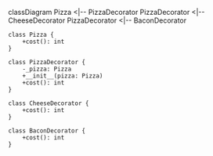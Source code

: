 classDiagram
    Pizza <|-- PizzaDecorator
    PizzaDecorator <|-- CheeseDecorator
    PizzaDecorator <|-- BaconDecorator

    class Pizza {
        +cost(): int
    }

    class PizzaDecorator {
        -_pizza: Pizza
        +__init__(pizza: Pizza)
        +cost(): int
    }

    class CheeseDecorator {
        +cost(): int
    }

    class BaconDecorator {
        +cost(): int
    }
